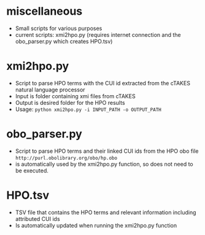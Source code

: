 # miscellaneous
* Small scripts for various purposes
* current scripts: xmi2hpo.py (requires internet connection and the obo_parser.py which creates HPO.tsv)

# xmi2hpo.py
* Script to parse HPO terms with the CUI id extracted from the cTAKES natural language processor
* Input is folder containing xmi files from cTAKES
* Output is desired folder for the HPO results
* Usage: `python xmi2hpo.py -i INPUT_PATH -o OUTPUT_PATH`

# obo_parser.py
* Script to parse HPO terms and their linked CUI ids from the HPO obo file  `http://purl.obolibrary.org/obo/hp.obo`
* is automatically used by the xmi2hpo.py function, so does not need to be executed.

# HPO.tsv
* TSV file that contains the HPO terms and relevant information including attributed CUI ids
* Is automatically updated when running the xmi2hpo.py function
